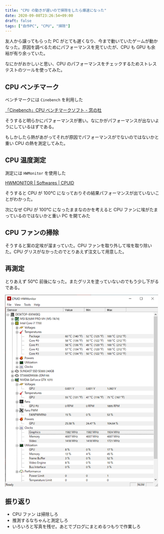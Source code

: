 ```yaml
---
title: "CPU の動きが遅いので掃除をしたら爆速になった"
date: 2020-09-08T23:26:54+09:00
draft: false
tags: ["自作PC", "CPU", "掃除"]
---
```


友人から譲ってもらった PC がとても遅くなり、今まで動いていたゲームが動かなった。原因を調べるためにパフォーマンスを見ていたが、CPU も GPU も余裕が有り余っていた。

なにかがおかしいと思い、CPU のパフォーマンスをチェックするためストレステストのツールを使ってみた。

## CPU ベンチマーク

ベンチマークには `Cinebench` を利用した

[「Cinebench」CPU ベンチマークソフト - 窓の杜](https://forest.watch.impress.co.jp/library/software/cinbenc/)

そうすると明らかにパフォーマンスが悪い。なにかがパフォーマンスが出ないようにしているはずである。

もしかしたら熱があがってそれが原因でパフォーマンスがでないのではないかと重い CPU の熱を測定してみた。

## CPU 温度測定

測定には `HWMonitor` を使用した

[HWMONITOR | Softwares | CPUID](https://www.cpuid.com/softwares/hwmonitor.html)

そうすると CPU が 100℃ になっておりその結果パフォーマンスが出ていないことがわかった。

次になぜ CPU が 100℃ になったままなのかを考えると CPU ファンに埃がたまっているのではないかと重い PC を開てみた

## CPU ファンの掃除

そうすると案の定埃が溜まっていた。CPU ファンを取り外して埃を取り除いた。CPU グリスがなかったのでとりあえず注文して用意した。

## 再測定

とりあえず 50℃ 前後になった。またグリスを塗っていないのでもう少し下がるである。

<img src="/img/cpu-temp.png" width=500>

## 振り返り

- CPU ファン は掃除しろ
- 推測するなちゃんと測定しろ
- いろいろと写真を残せ。あとでブログにまとめるつもりで作業しろ
